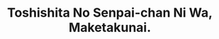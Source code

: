 --- 
title: "Toshishita No Senpai-chan Ni Wa, Maketakunai."
publishdate: "2018-12-23T16:48:46+02:00"
src: "https://365manga.net/manga/toshishita-no-senpai-chan-ni-wa-maketakunai"
image: "https://data.365manga.net/images/thumbnails/32730-toshishita-no-senpai-chan-ni-wa-maketakunai.jpg"
description: " The story of an ordinary college student's interactions with his senpai at work, who happens to be in highschool."
---